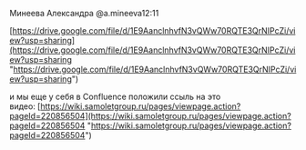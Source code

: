   
Минеева Александра @a.mineeva12:11

[https://drive.google.com/file/d/1E9AanclnhvfN3vQWw70RQTE3QrNIPcZi/view?usp=sharing](https://drive.google.com/file/d/1E9AanclnhvfN3vQWw70RQTE3QrNIPcZi/view?usp=sharing "https://drive.google.com/file/d/1E9AanclnhvfN3vQWw70RQTE3QrNIPcZi/view?usp=sharing")

  

и мы еще у себя в Confluence положили ссыль на это видео: [https://wiki.samoletgroup.ru/pages/viewpage.action?pageId=220856504](https://wiki.samoletgroup.ru/pages/viewpage.action?pageId=220856504 "https://wiki.samoletgroup.ru/pages/viewpage.action?pageId=220856504")